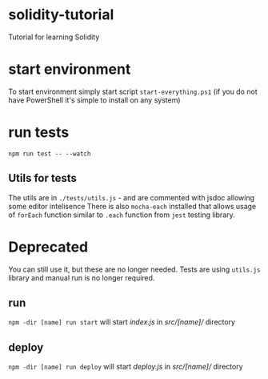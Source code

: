 # solidity-tutorial
Tutorial for learning Solidity

# start environment
To start environment simply start script `start-everything.ps1`  (if you do not have PowerShell it's simple to install on any system)

# run tests
`npm run test -- --watch`

## Utils for tests
The utils are in `./tests/utils.js` - and are commented with jsdoc allowing some editor intelisence
There is also `mocha-each` installed that allows usage of `forEach` function similar to `.each` function from `jest` testing library.


# Deprecated
You can still use it, but these are no longer needed. Tests are using `utils.js` library and manual run is no longer required.
## run
`npm -dir [name] run start` will start *index.js* in _src/[name]/_ directory

## deploy
`npm -dir [name] run deploy` will start *deploy.js* in _src/[name]/_ directory
